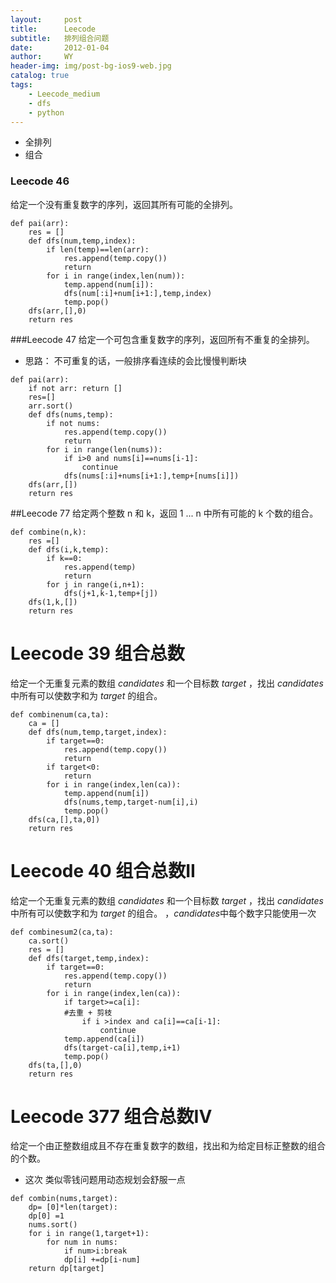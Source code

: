 ```yaml
---
layout:     post
title:      Leecode
subtitle:   排列组合问题
date:       2012-01-04
author:     WY
header-img: img/post-bg-ios9-web.jpg
catalog: true
tags:
    - Leecode_medium
    - dfs
    - python
---
```


- 全排列
- 组合


### Leecode 46
给定一个没有重复数字的序列，返回其所有可能的全排列。


```
def pai(arr):
    res = []
    def dfs(num,temp,index):
        if len(temp)==len(arr):
            res.append(temp.copy())
            return 
        for i in range(index,len(num)):
            temp.append(num[i]):
            dfs(num[:i]+num[i+1:],temp,index)
            temp.pop()
    dfs(arr,[],0)
    return res
```

###Leecode 47
给定一个可包含重复数字的序列，返回所有不重复的全排列。
- 思路： 不可重复的话，一般排序看连续的会比慢慢判断块

```
def pai(arr):
    if not arr: return []
    res=[]
    arr.sort()
    def dfs(nums,temp):
        if not nums:
            res.append(temp.copy())
            return
        for i in range(len(nums)):
            if i>0 and nums[i]==nums[i-1]:
                continue
            dfs(nums[:i]+nums[i+1:],temp+[nums[i]])
    dfs(arr,[])
    return res
```

##Leecode 77
给定两个整数 n 和 k，返回 1 ... n 中所有可能的 k 个数的组合。

```
def combine(n,k):
    res =[]
    def dfs(i,k,temp):
        if k==0: 
            res.append(temp)
            return
        for j in range(i,n+1):
            dfs(j+1,k-1,temp+[j])
    dfs(1,k,[])
    return res
```

# Leecode 39  组合总数
给定一个无重复元素的数组 *candidates* 和一个目标数 *target* ，找出 *candidates* 中所有可以使数字和为 *target* 的组合。

```
def combinenum(ca,ta):
    ca = []
    def dfs(num,temp,target,index):
        if target==0:
            res.append(temp.copy())
            return
        if target<0:
            return
        for i in range(index,len(ca)):
            temp.append(num[i])
            dfs(nums,temp,target-num[i],i)
            temp.pop()
    dfs(ca,[],ta,0])
    return res
```

# Leecode 40  组合总数II
给定一个无重复元素的数组 *candidates* 和一个目标数 *target* ，找出 *candidates* 中所有可以使数字和为 *target* 的组合。
，*candidates*中每个数字只能使用一次


```
def combinesum2(ca,ta):
    ca.sort()
    res = []
    def dfs(target,temp,index):
        if target==0:
            res.append(temp.copy())
            return
        for i in range(index,len(ca)):
            if target>=ca[i]:
            #去重 + 剪枝
                if i >index and ca[i]==ca[i-1]:
                    continue
            temp.append(ca[i])
            dfs(target-ca[i],temp,i+1)
            temp.pop()
    dfs(ta,[],0)
    return res
```

# Leecode 377 组合总数IV

给定一个由正整数组成且不存在重复数字的数组，找出和为给定目标正整数的组合的个数。
- 这次 类似零钱问题用动态规划会舒服一点

```
def combin(nums,target):
    dp= [0]*len(target):
    dp[0] =1
    nums.sort()
    for i in range(1,target+1):
        for num in nums:
            if num>i:break
            dp[i] +=dp[i-num]
    return dp[target]
```